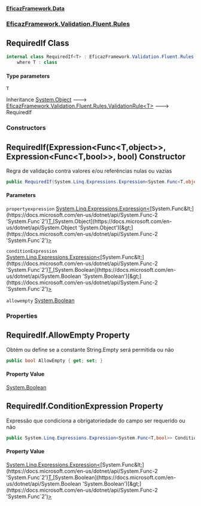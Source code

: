 #### [EficazFramework.Data](EficazFrameworkData.md 'EficazFramework Data')
### [EficazFramework.Validation.Fluent.Rules](EficazFrameworkData.md#EficazFramework.Validation.Fluent.Rules 'EficazFramework.Validation.Fluent.Rules')

## RequiredIf<T> Class

```csharp
internal class RequiredIf<T> : EficazFramework.Validation.Fluent.Rules.ValidationRule<T>
    where T : class
```
#### Type parameters

<a name='EficazFramework.Validation.Fluent.Rules.RequiredIf_T_.T'></a>

`T`

Inheritance [System.Object](https://docs.microsoft.com/en-us/dotnet/api/System.Object 'System.Object') &#129106; [EficazFramework.Validation.Fluent.Rules.ValidationRule&lt;](EficazFramework.Validation.Fluent.Rules/ValidationRule_T_.md 'EficazFramework.Validation.Fluent.Rules.ValidationRule<T>')[T](EficazFramework.Validation.Fluent.Rules/RequiredIf_T_.md#EficazFramework.Validation.Fluent.Rules.RequiredIf_T_.T 'EficazFramework.Validation.Fluent.Rules.RequiredIf<T>.T')[&gt;](EficazFramework.Validation.Fluent.Rules/ValidationRule_T_.md 'EficazFramework.Validation.Fluent.Rules.ValidationRule<T>') &#129106; RequiredIf<T>
### Constructors

<a name='EficazFramework.Validation.Fluent.Rules.RequiredIf_T_.RequiredIf(System.Linq.Expressions.Expression_System.Func_T,object__,System.Linq.Expressions.Expression_System.Func_T,bool__,bool)'></a>

## RequiredIf(Expression<Func<T,object>>, Expression<Func<T,bool>>, bool) Constructor

Regra de validação contra valores e/ou referências nulas ou vazias

```csharp
public RequiredIf(System.Linq.Expressions.Expression<System.Func<T,object>> propertyexpression, System.Linq.Expressions.Expression<System.Func<T,bool>> conditionExpression, bool allowempty=false);
```
#### Parameters

<a name='EficazFramework.Validation.Fluent.Rules.RequiredIf_T_.RequiredIf(System.Linq.Expressions.Expression_System.Func_T,object__,System.Linq.Expressions.Expression_System.Func_T,bool__,bool).propertyexpression'></a>

`propertyexpression` [System.Linq.Expressions.Expression&lt;](https://docs.microsoft.com/en-us/dotnet/api/System.Linq.Expressions.Expression-1 'System.Linq.Expressions.Expression`1')[System.Func&lt;](https://docs.microsoft.com/en-us/dotnet/api/System.Func-2 'System.Func`2')[T](EficazFramework.Validation.Fluent.Rules/RequiredIf_T_.md#EficazFramework.Validation.Fluent.Rules.RequiredIf_T_.T 'EficazFramework.Validation.Fluent.Rules.RequiredIf<T>.T')[,](https://docs.microsoft.com/en-us/dotnet/api/System.Func-2 'System.Func`2')[System.Object](https://docs.microsoft.com/en-us/dotnet/api/System.Object 'System.Object')[&gt;](https://docs.microsoft.com/en-us/dotnet/api/System.Func-2 'System.Func`2')[&gt;](https://docs.microsoft.com/en-us/dotnet/api/System.Linq.Expressions.Expression-1 'System.Linq.Expressions.Expression`1')

<a name='EficazFramework.Validation.Fluent.Rules.RequiredIf_T_.RequiredIf(System.Linq.Expressions.Expression_System.Func_T,object__,System.Linq.Expressions.Expression_System.Func_T,bool__,bool).conditionExpression'></a>

`conditionExpression` [System.Linq.Expressions.Expression&lt;](https://docs.microsoft.com/en-us/dotnet/api/System.Linq.Expressions.Expression-1 'System.Linq.Expressions.Expression`1')[System.Func&lt;](https://docs.microsoft.com/en-us/dotnet/api/System.Func-2 'System.Func`2')[T](EficazFramework.Validation.Fluent.Rules/RequiredIf_T_.md#EficazFramework.Validation.Fluent.Rules.RequiredIf_T_.T 'EficazFramework.Validation.Fluent.Rules.RequiredIf<T>.T')[,](https://docs.microsoft.com/en-us/dotnet/api/System.Func-2 'System.Func`2')[System.Boolean](https://docs.microsoft.com/en-us/dotnet/api/System.Boolean 'System.Boolean')[&gt;](https://docs.microsoft.com/en-us/dotnet/api/System.Func-2 'System.Func`2')[&gt;](https://docs.microsoft.com/en-us/dotnet/api/System.Linq.Expressions.Expression-1 'System.Linq.Expressions.Expression`1')

<a name='EficazFramework.Validation.Fluent.Rules.RequiredIf_T_.RequiredIf(System.Linq.Expressions.Expression_System.Func_T,object__,System.Linq.Expressions.Expression_System.Func_T,bool__,bool).allowempty'></a>

`allowempty` [System.Boolean](https://docs.microsoft.com/en-us/dotnet/api/System.Boolean 'System.Boolean')
### Properties

<a name='EficazFramework.Validation.Fluent.Rules.RequiredIf_T_.AllowEmpty'></a>

## RequiredIf<T>.AllowEmpty Property

Obtém ou define se a constante String.Empty será permitida ou não

```csharp
public bool AllowEmpty { get; set; }
```

#### Property Value
[System.Boolean](https://docs.microsoft.com/en-us/dotnet/api/System.Boolean 'System.Boolean')

<a name='EficazFramework.Validation.Fluent.Rules.RequiredIf_T_.ConditionExpression'></a>

## RequiredIf<T>.ConditionExpression Property

Expressão que condiciona a obrigatoriedade do campo ser requerido ou não

```csharp
public System.Linq.Expressions.Expression<System.Func<T,bool>> ConditionExpression { get; set; }
```

#### Property Value
[System.Linq.Expressions.Expression&lt;](https://docs.microsoft.com/en-us/dotnet/api/System.Linq.Expressions.Expression-1 'System.Linq.Expressions.Expression`1')[System.Func&lt;](https://docs.microsoft.com/en-us/dotnet/api/System.Func-2 'System.Func`2')[T](EficazFramework.Validation.Fluent.Rules/RequiredIf_T_.md#EficazFramework.Validation.Fluent.Rules.RequiredIf_T_.T 'EficazFramework.Validation.Fluent.Rules.RequiredIf<T>.T')[,](https://docs.microsoft.com/en-us/dotnet/api/System.Func-2 'System.Func`2')[System.Boolean](https://docs.microsoft.com/en-us/dotnet/api/System.Boolean 'System.Boolean')[&gt;](https://docs.microsoft.com/en-us/dotnet/api/System.Func-2 'System.Func`2')[&gt;](https://docs.microsoft.com/en-us/dotnet/api/System.Linq.Expressions.Expression-1 'System.Linq.Expressions.Expression`1')